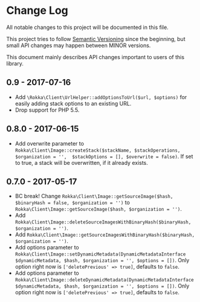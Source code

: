 # Change Log

All notable changes to this project will be documented in this file.

This project tries to follow [Semantic Versioning](http://semver.org/) since the beginning,
but small API changes may happen between MINOR versions.

This document mainly describes API changes important to users of this library.

## 0.9 - 2017-07-16

* Add `\Rokka\Client\UrlHelper::addOptionsToUrl($url, $options)` for easily adding stack options to an existing URL.
* Drop support for PHP 5.5.  

## 0.8.0 - 2017-06-15

* Add overwrite parameter to `Rokka\Client\Image::createStack($stackName, $stackOperations, $organization = '',  $stackOptions = [], $overwrite = false)`. If set to true, a stack will be overwritten, if it already exists.

## 0.7.0 - 2017-05-17

* BC break! Change `Rokka\Client\Image::getSourceImage($hash, $binaryHash = false, $organization = '')`
  to `Rokka\Client\Image::getSourceImage($hash, $organization = '')`.
* Add `Rokka\Client\Image::deleteSourceImagesWithBinaryHash($binaryHash, $organization = '')`.
* Add `Rokka\Client\Image::getSourceImagesWithBinaryHash($binaryHash, $organization = '')`.
* Add options parameter to `Rokka\Client\Image::setDynamicMetadata(DynamicMetadataInterface $dynamicMetadata, $hash, $organization = '', $options = [])`.
  Only option right now is `['deletePrevious' => true]`, defaults to `false`.
* Add options parameter to `Rokka\Client\Image::deleteDynamicMetadata(DynamicMetadataInterface $dynamicMetadata, $hash, $organization = '', $options = [])`.
  Only option right now is `['deletePrevious' => true]`, defaults to `false`.


